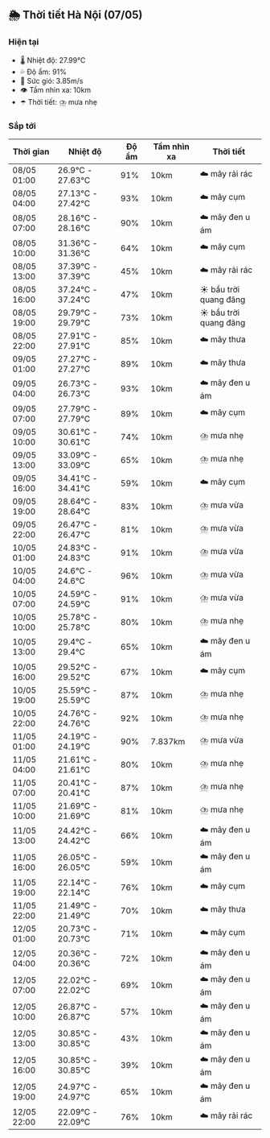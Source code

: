 ## 🌦️ Thời tiết Hà Nội (07/05)

### Hiện tại

- 🌡️ Nhiệt độ: 27.99℃
- 💦 Độ ẩm: 91%
- 💨 Sức gió: 3.85m/s
- 👁️ Tầm nhìn xa: 10km
- ☂️ Thời tiết: ⛈️ mưa nhẹ

### Sắp tới

| Thời gian | Nhiệt độ | Độ ẩm | Tầm nhìn xa | Thời tiết |
| --- | --- | --- | --- | --- |
| 08/05 01:00 | 26.9℃ - 27.63℃ | 91% | 10km | ☁️ mây rải rác |
| 08/05 04:00 | 27.13℃ - 27.42℃ | 93% | 10km | ☁️ mây cụm |
| 08/05 07:00 | 28.16℃ - 28.16℃ | 90% | 10km | ☁️ mây đen u ám |
| 08/05 10:00 | 31.36℃ - 31.36℃ | 64% | 10km | ☁️ mây cụm |
| 08/05 13:00 | 37.39℃ - 37.39℃ | 45% | 10km | ☁️ mây rải rác |
| 08/05 16:00 | 37.24℃ - 37.24℃ | 47% | 10km | ☀️ bầu trời quang đãng |
| 08/05 19:00 | 29.79℃ - 29.79℃ | 73% | 10km | ☀️ bầu trời quang đãng |
| 08/05 22:00 | 27.91℃ - 27.91℃ | 85% | 10km | ☁️ mây thưa |
| 09/05 01:00 | 27.27℃ - 27.27℃ | 89% | 10km | ☁️ mây thưa |
| 09/05 04:00 | 26.73℃ - 26.73℃ | 93% | 10km | ☁️ mây đen u ám |
| 09/05 07:00 | 27.79℃ - 27.79℃ | 89% | 10km | ☁️ mây cụm |
| 09/05 10:00 | 30.61℃ - 30.61℃ | 74% | 10km | ⛈️ mưa nhẹ |
| 09/05 13:00 | 33.09℃ - 33.09℃ | 65% | 10km | ⛈️ mưa nhẹ |
| 09/05 16:00 | 34.41℃ - 34.41℃ | 59% | 10km | ☁️ mây cụm |
| 09/05 19:00 | 28.64℃ - 28.64℃ | 83% | 10km | ⛈️ mưa vừa |
| 09/05 22:00 | 26.47℃ - 26.47℃ | 81% | 10km | ⛈️ mưa vừa |
| 10/05 01:00 | 24.83℃ - 24.83℃ | 91% | 10km | ⛈️ mưa vừa |
| 10/05 04:00 | 24.6℃ - 24.6℃ | 96% | 10km | ⛈️ mưa vừa |
| 10/05 07:00 | 24.59℃ - 24.59℃ | 91% | 10km | ⛈️ mưa vừa |
| 10/05 10:00 | 25.78℃ - 25.78℃ | 80% | 10km | ⛈️ mưa nhẹ |
| 10/05 13:00 | 29.4℃ - 29.4℃ | 65% | 10km | ☁️ mây đen u ám |
| 10/05 16:00 | 29.52℃ - 29.52℃ | 67% | 10km | ☁️ mây cụm |
| 10/05 19:00 | 25.59℃ - 25.59℃ | 87% | 10km | ⛈️ mưa nhẹ |
| 10/05 22:00 | 24.76℃ - 24.76℃ | 92% | 10km | ⛈️ mưa nhẹ |
| 11/05 01:00 | 24.19℃ - 24.19℃ | 90% | 7.837km | ⛈️ mưa vừa |
| 11/05 04:00 | 21.61℃ - 21.61℃ | 80% | 10km | ⛈️ mưa nhẹ |
| 11/05 07:00 | 20.41℃ - 20.41℃ | 87% | 10km | ⛈️ mưa nhẹ |
| 11/05 10:00 | 21.69℃ - 21.69℃ | 81% | 10km | ⛈️ mưa nhẹ |
| 11/05 13:00 | 24.42℃ - 24.42℃ | 66% | 10km | ☁️ mây đen u ám |
| 11/05 16:00 | 26.05℃ - 26.05℃ | 59% | 10km | ☁️ mây đen u ám |
| 11/05 19:00 | 22.14℃ - 22.14℃ | 76% | 10km | ☁️ mây cụm |
| 11/05 22:00 | 21.49℃ - 21.49℃ | 70% | 10km | ☁️ mây thưa |
| 12/05 01:00 | 20.73℃ - 20.73℃ | 71% | 10km | ☁️ mây cụm |
| 12/05 04:00 | 20.36℃ - 20.36℃ | 72% | 10km | ☁️ mây đen u ám |
| 12/05 07:00 | 22.02℃ - 22.02℃ | 69% | 10km | ☁️ mây đen u ám |
| 12/05 10:00 | 26.87℃ - 26.87℃ | 57% | 10km | ☁️ mây đen u ám |
| 12/05 13:00 | 30.85℃ - 30.85℃ | 43% | 10km | ☁️ mây đen u ám |
| 12/05 16:00 | 30.85℃ - 30.85℃ | 39% | 10km | ☁️ mây đen u ám |
| 12/05 19:00 | 24.97℃ - 24.97℃ | 65% | 10km | ☁️ mây đen u ám |
| 12/05 22:00 | 22.09℃ - 22.09℃ | 76% | 10km | ☁️ mây rải rác |
